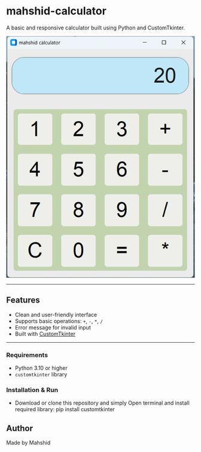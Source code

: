 # mahshid-calculator

A basic and responsive calculator built using Python and CustomTkinter.

![Calculator Preview](images/screenshot.png)

---

##  Features

- Clean and user-friendly interface
- Supports basic operations: `+`, `-`, `*`, `/`
- Error message for invalid input
- Built with [CustomTkinter](https://github.com/TomSchimansky/CustomTkinter)

---


###  Requirements

- Python 3.10 or higher
- `customtkinter` library

###  Installation & Run

- Download or clone this repository and simply Open terminal and install required library: pip install customtkinter

##  Author

Made by Mahshid 
